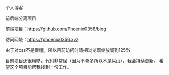 个人博客

前后端分离项目

前端项目：https://github.com/Phoenix0356/blog

访问网址：https://phoenix0356.xyz

由于对css不是很懂，所以目前访问时请把浏览器缩放调到125%

目前项目还很粗糙，代码非常屎（因为不够多所以不是屎山），我会持续更新。
希望这个项目能帮我找到一份工作。